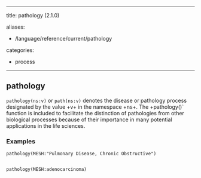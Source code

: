 
---
title: pathology (2.1.0)

aliases:
- /language/reference/current/pathology


categories:

- process

---
<!-- COMPUTER GENERATED PAGE!!! DO NOT EDIT DIRECTLY  -->
<!--    must be changed in scripts/templates.py which is processed by scripts/update_refs.py -->

## pathology

`pathology(ns:v)` or `path(ns:v)` denotes the disease or pathology process designated by the value +v+ in the namespace +ns+. The +pathology()` function is included to facilitate the distinction of pathologies from other biological processes because of their importance in many potential applications in the life sciences.



### Examples


    pathology(MESH:"Pulmonary Disease, Chronic Obstructive")


    pathology(MESH:adenocarcinoma)

